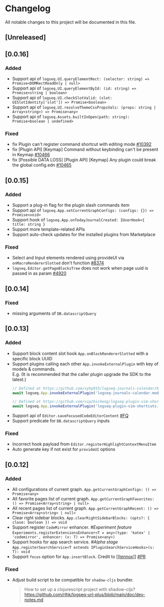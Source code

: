 # Changelog

All notable changes to this project will be documented in this file.

## [Unreleased]

## [0.0.16]
### Added
- Support api of `logseq.UI.queryElementRect: (selector: string) => Promise<DOMRectReadOnly | null>`
- Support api of `logseq.UI.queryElementById: (id: string) => Promise<string | boolean>`
- Support api of `logseq.UI.checkSlotValid: (slot: UISlotIdentity['slot']) => Promise<boolean>`
- Support api of `logseq.UI.resolveThemeCssPropsVals: (props: string | Array<string>) => Promise<any>`
- Support api of `logseq.Assets.builtInOpen(path: string): Promise<boolean | undefined>`

### Fixed
- fix Plugin can't register command shortcut with editing mode [#10392](https://github.com/logseq/logseq/issues/10392)
- fix [Plugin API] [Keymap] Command without keybinding can't be present in Keymap [#10466](https://github.com/logseq/logseq/issues/10466)
- fix [Possible DATA LOSS] [Plugin API] [Keymap] Any plugin could break the global config.edn [#10465](https://github.com/logseq/logseq/issues/10465)
 
## [0.0.15]
### Added
- Support a plug-in flag for the plugin slash commands item
- Support api of `logseq.App.setCurrentGraphConfigs: (configs: {}) => Promise<void>`
- Support hook of `logseq.App.onTodayJournalCreated: IUserHook<{ title: string }`
- Support more template-related APIs
- Support auto-check updates for the installed plugins from Marketplace
 
### Fixed
- Select and Input elements rendered using provideUI via `onMacroRendererSlotted` don't function [#8374](https://github.com/logseq/logseq/issues/8374)
- `logseq.Editor.getPageBlocksTree` does not work when page uuid is passed in as param [#4920](https://github.com/logseq/logseq/issues/4920)


## [0.0.14]

### Fixed
- missing arguments of `DB.datascriptQuery`

## [0.0.13]

### Added
- Support block content slot hook `App.onBlockRendererSlotted` with a specific block UUID
- Support plugins calling each other `App.invokeExternalPlugin` with key of models & commands.  
  E.g. (It is recommended that the caller plugin upgrade the SDK to the latest.)
  ```typescript
  // Defined at https://github.com/xyhp915/logseq-journals-calendar/blob/main/src/main.js#L74
  await logseq.App.invokeExternalPlugin('logseq-journals-calendar.models.goToToday')
  
  // Defined at https://github.com/vipzhicheng/logseq-plugin-vim-shortcuts/blob/bec05aeee8/src/keybindings/down.ts#L20
  await logseq.App.invokeExternalPlugin('logseq-plugin-vim-shortcuts.commands.vim-shortcut-down-0')
  ```
- Support api of `Editor.saveFocusedCodeEditorContent` [#FQ](https://github.com/logseq/logseq/issues/7714)
- Support predicate for `DB.datascriptQuery` inputs

### Fixed
- Incorrect hook payload from `Editor.registerHighlightContextMenuItem`
- Auto generate key if not exist for `provideUI` options

## [0.0.12]

### Added

- All configurations of current graph.
  `App.getCurrentGraphConfigs: () => Promise<any>`
- All favorite pages list of current graph.
  `App.getCurrentGraphFavorites: () => Promise<Array<string> | null>`
- All recent pages list of current graph.
  `App.getCurrentGraphRecent: () => Promise<Array<string> | null>`
- Clear right sidebar blocks.
  `App.clearRightSidebarBlocks: (opts?: { close: boolean }) => void`
- Support register `CodeMirror` enhancer. _#Experiment feature_
  `Experiments.registerExtensionsEnhancer<T = any>(type: 'katex' | 'codemirror', enhancer: (v: T) => Promise<any>)`
- Support hooks for app search service. _#Alpha stage_
  `App.registerSearchService<T extends IPluginSearchServiceHooks>(s: T): void`
- Support `focus` option for `App.insertBlock`. Credit
  to [[[tennox](https://github.com/tennox)]] [#PR](https://github.com/logseq/logseq/commit/4217057a44de65e5c64be37857af2fb4e9534b24)

### Fixed

- Adjust build script to be compatible for `shadow-cljs` bundler.
  > How to set up a clojurescript project with shadow-cljs?
  > https://github.com/rlhk/logseq-url-plus/blob/main/doc/dev-notes.md